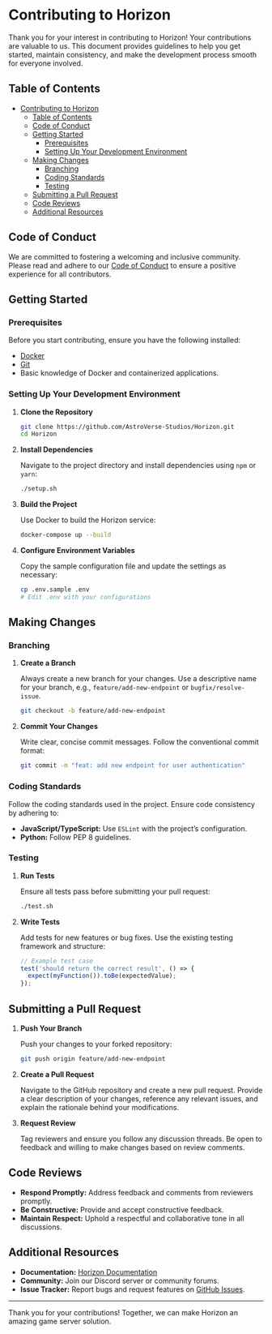 # Contributing to Horizon

Thank you for your interest in contributing to Horizon! Your contributions are valuable to us. This document provides guidelines to help you get started, maintain consistency, and make the development process smooth for everyone involved.

## Table of Contents

- [Contributing to Horizon](#contributing-to-horizon)
  - [Table of Contents](#table-of-contents)
  - [Code of Conduct](#code-of-conduct)
  - [Getting Started](#getting-started)
    - [Prerequisites](#prerequisites)
    - [Setting Up Your Development Environment](#setting-up-your-development-environment)
  - [Making Changes](#making-changes)
    - [Branching](#branching)
    - [Coding Standards](#coding-standards)
    - [Testing](#testing)
  - [Submitting a Pull Request](#submitting-a-pull-request)
  - [Code Reviews](#code-reviews)
  - [Additional Resources](#additional-resources)

## Code of Conduct

We are committed to fostering a welcoming and inclusive community. Please read and adhere to our [Code of Conduct](CODE_OF_CONDUCT.md) to ensure a positive experience for all contributors.

## Getting Started

### Prerequisites

Before you start contributing, ensure you have the following installed:

- [Docker](https://www.docker.com/get-started)
- [Git](https://git-scm.com/book/en/v2/Getting-Started-Installing-Git)
- Basic knowledge of Docker and containerized applications.

### Setting Up Your Development Environment

1. **Clone the Repository**

   ```bash
   git clone https://github.com/AstroVerse-Studios/Horizon.git
   cd Horizon
   ```

2. **Install Dependencies**

   Navigate to the project directory and install dependencies using `npm` or `yarn`:

   ```bash
   ./setup.sh
   ```

3. **Build the Project**

   Use Docker to build the Horizon service:

   ```bash
   docker-compose up --build
   ```

4. **Configure Environment Variables**

   Copy the sample configuration file and update the settings as necessary:

   ```bash
   cp .env.sample .env
   # Edit .env with your configurations
   ```

## Making Changes

### Branching

1. **Create a Branch**

   Always create a new branch for your changes. Use a descriptive name for your branch, e.g., `feature/add-new-endpoint` or `bugfix/resolve-issue`.

   ```bash
   git checkout -b feature/add-new-endpoint
   ```

2. **Commit Your Changes**

   Write clear, concise commit messages. Follow the conventional commit format:

   ```bash
   git commit -m "feat: add new endpoint for user authentication"
   ```

### Coding Standards

Follow the coding standards used in the project. Ensure code consistency by adhering to:

- **JavaScript/TypeScript:** Use `ESLint` with the project’s configuration.
- **Python:** Follow PEP 8 guidelines.

### Testing

1. **Run Tests**

   Ensure all tests pass before submitting your pull request:

   ```bash
   ./test.sh
   ```

2. **Write Tests**

   Add tests for new features or bug fixes. Use the existing testing framework and structure:

   ```javascript
   // Example test case
   test('should return the correct result', () => {
     expect(myFunction()).toBe(expectedValue);
   });
   ```

## Submitting a Pull Request

1. **Push Your Branch**

   Push your changes to your forked repository:

   ```bash
   git push origin feature/add-new-endpoint
   ```

2. **Create a Pull Request**

   Navigate to the GitHub repository and create a new pull request. Provide a clear description of your changes, reference any relevant issues, and explain the rationale behind your modifications.

3. **Request Review**

   Tag reviewers and ensure you follow any discussion threads. Be open to feedback and willing to make changes based on review comments.

## Code Reviews

- **Respond Promptly:** Address feedback and comments from reviewers promptly.
- **Be Constructive:** Provide and accept constructive feedback.
- **Maintain Respect:** Uphold a respectful and collaborative tone in all discussions.

## Additional Resources

- **Documentation:** [Horizon Documentation](https://github.com/Stars-Beyond/Horizon-Community-Edition/wiki)
- **Community:** Join our Discord server or community forums.
- **Issue Tracker:** Report bugs and request features on [GitHub Issues](https://github.com/Stars-Beyond/Horizon-Community-Edition/issues/new/choose).


---

Thank you for your contributions! Together, we can make Horizon an amazing game server solution.